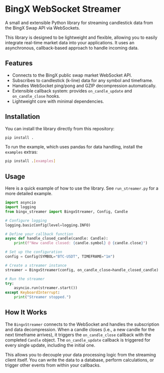 # BingX WebSocket Streamer

A small and extensible Python library for streaming candlestick data from the BingX Swap API via WebSockets.

This library is designed to be lightweight and flexible, allowing you to easily integrate real-time market data into your applications. It uses an asynchronous, callback-based approach to handle incoming data.

## Features

- Connects to the BingX public swap market WebSocket API.
- Subscribes to candlestick (k-line) data for any symbol and timeframe.
- Handles WebSocket ping/pong and GZIP decompression automatically.
- Extensible callback system: provides `on_candle_update` and `on_candle_close` hooks.
- Lightweight core with minimal dependencies.

## Installation

You can install the library directly from this repository:

```bash
pip install .
```

To run the example, which uses pandas for data handling, install the `examples` extras:

```bash
pip install .[examples]
```

## Usage

Here is a quick example of how to use the library. See `run_streamer.py` for a more detailed example.

```python
import asyncio
import logging
from bingx_streamer import BingxStreamer, Config, Candle

# Configure logging
logging.basicConfig(level=logging.INFO)

# Define your callback function
async def handle_closed_candle(candle: Candle):
    print(f"New candle closed: {candle.symbol} @ {candle.close}")

# Set up the configuration
config = Config(SYMBOL="BTC-USDT", TIMEFRAME="1m")

# Create a streamer instance
streamer = BingxStreamer(config, on_candle_close=handle_closed_candle)

# Run the streamer
try:
    asyncio.run(streamer.start())
except KeyboardInterrupt:
    print("Streamer stopped.")
```

## How It Works

The `BingxStreamer` connects to the WebSocket and handles the subscription and data decompression. When a candle closes (i.e., a new candle for the next timeframe arrives), it triggers the `on_candle_close` callback with the completed `Candle` object. The `on_candle_update` callback is triggered for every single update, including the initial one.

This allows you to decouple your data processing logic from the streaming client itself. You can write the data to a database, perform calculations, or trigger other events from within your callbacks.
